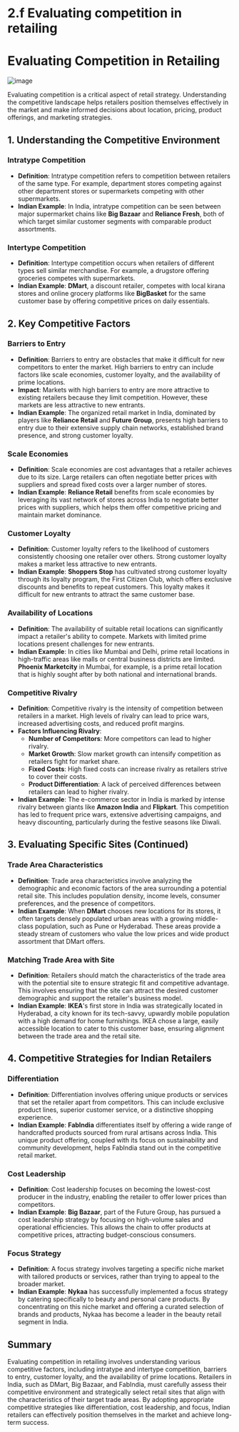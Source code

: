 # 2.f Evaluating competition in retailing

# Evaluating Competition in Retailing
![image](https://github.com/user-attachments/assets/8b1bbde5-a0c4-4726-8317-689b34f27fe7)

Evaluating competition is a critical aspect of retail strategy. Understanding the competitive landscape helps retailers position themselves effectively in the market and make informed decisions about location, pricing, product offerings, and marketing strategies.

## 1. Understanding the Competitive Environment

### Intratype Competition
- **Definition**: Intratype competition refers to competition between retailers of the same type. For example, department stores competing against other department stores or supermarkets competing with other supermarkets.
- **Indian Example**: In India, intratype competition can be seen between major supermarket chains like **Big Bazaar** and **Reliance Fresh**, both of which target similar customer segments with comparable product assortments.

### Intertype Competition
- **Definition**: Intertype competition occurs when retailers of different types sell similar merchandise. For example, a drugstore offering groceries competes with supermarkets.
- **Indian Example**: **DMart**, a discount retailer, competes with local kirana stores and online grocery platforms like **BigBasket** for the same customer base by offering competitive prices on daily essentials.

## 2. Key Competitive Factors

### Barriers to Entry
- **Definition**: Barriers to entry are obstacles that make it difficult for new competitors to enter the market. High barriers to entry can include factors like scale economies, customer loyalty, and the availability of prime locations.
- **Impact**: Markets with high barriers to entry are more attractive to existing retailers because they limit competition. However, these markets are less attractive to new entrants.
- **Indian Example**: The organized retail market in India, dominated by players like **Reliance Retail** and **Future Group**, presents high barriers to entry due to their extensive supply chain networks, established brand presence, and strong customer loyalty.

### Scale Economies
- **Definition**: Scale economies are cost advantages that a retailer achieves due to its size. Large retailers can often negotiate better prices with suppliers and spread fixed costs over a larger number of stores.
- **Indian Example**: **Reliance Retail** benefits from scale economies by leveraging its vast network of stores across India to negotiate better prices with suppliers, which helps them offer competitive pricing and maintain market dominance.

### Customer Loyalty
- **Definition**: Customer loyalty refers to the likelihood of customers consistently choosing one retailer over others. Strong customer loyalty makes a market less attractive to new entrants.
- **Indian Example**: **Shoppers Stop** has cultivated strong customer loyalty through its loyalty program, the First Citizen Club, which offers exclusive discounts and benefits to repeat customers. This loyalty makes it difficult for new entrants to attract the same customer base.

### Availability of Locations
- **Definition**: The availability of suitable retail locations can significantly impact a retailer's ability to compete. Markets with limited prime locations present challenges for new entrants.
- **Indian Example**: In cities like Mumbai and Delhi, prime retail locations in high-traffic areas like malls or central business districts are limited. **Phoenix Marketcity** in Mumbai, for example, is a prime retail location that is highly sought after by both national and international brands.

### Competitive Rivalry
- **Definition**: Competitive rivalry is the intensity of competition between retailers in a market. High levels of rivalry can lead to price wars, increased advertising costs, and reduced profit margins.
- **Factors Influencing Rivalry**:
  - **Number of Competitors**: More competitors can lead to higher rivalry.
  - **Market Growth**: Slow market growth can intensify competition as retailers fight for market share.
  - **Fixed Costs**: High fixed costs can increase rivalry as retailers strive to cover their costs.
  - **Product Differentiation**: A lack of perceived differences between retailers can lead to higher rivalry.
- **Indian Example**: The e-commerce sector in India is marked by intense rivalry between giants like **Amazon India** and **Flipkart**. This competition has led to frequent price wars, extensive advertising campaigns, and heavy discounting, particularly during the festive seasons like Diwali.

## 3. Evaluating Specific Sites (Continued)

### Trade Area Characteristics
- **Definition**: Trade area characteristics involve analyzing the demographic and economic factors of the area surrounding a potential retail site. This includes population density, income levels, consumer preferences, and the presence of competitors.
- **Indian Example**: When **DMart** chooses new locations for its stores, it often targets densely populated urban areas with a growing middle-class population, such as Pune or Hyderabad. These areas provide a steady stream of customers who value the low prices and wide product assortment that DMart offers.

### Matching Trade Area with Site
- **Definition**: Retailers should match the characteristics of the trade area with the potential site to ensure strategic fit and competitive advantage. This involves ensuring that the site can attract the desired customer demographic and support the retailer's business model.
- **Indian Example**: **IKEA**'s first store in India was strategically located in Hyderabad, a city known for its tech-savvy, upwardly mobile population with a high demand for home furnishings. IKEA chose a large, easily accessible location to cater to this customer base, ensuring alignment between the trade area and the retail site.

## 4. Competitive Strategies for Indian Retailers

### Differentiation
- **Definition**: Differentiation involves offering unique products or services that set the retailer apart from competitors. This can include exclusive product lines, superior customer service, or a distinctive shopping experience.
- **Indian Example**: **FabIndia** differentiates itself by offering a wide range of handcrafted products sourced from rural artisans across India. This unique product offering, coupled with its focus on sustainability and community development, helps FabIndia stand out in the competitive retail market.

### Cost Leadership
- **Definition**: Cost leadership focuses on becoming the lowest-cost producer in the industry, enabling the retailer to offer lower prices than competitors.
- **Indian Example**: **Big Bazaar**, part of the Future Group, has pursued a cost leadership strategy by focusing on high-volume sales and operational efficiencies. This allows the chain to offer products at competitive prices, attracting budget-conscious consumers.

### Focus Strategy
- **Definition**: A focus strategy involves targeting a specific niche market with tailored products or services, rather than trying to appeal to the broader market.
- **Indian Example**: **Nykaa** has successfully implemented a focus strategy by catering specifically to beauty and personal care products. By concentrating on this niche market and offering a curated selection of brands and products, Nykaa has become a leader in the beauty retail segment in India.

## Summary
Evaluating competition in retailing involves understanding various competitive factors, including intratype and intertype competition, barriers to entry, customer loyalty, and the availability of prime locations. Retailers in India, such as DMart, Big Bazaar, and FabIndia, must carefully assess their competitive environment and strategically select retail sites that align with the characteristics of their target trade areas. By adopting appropriate competitive strategies like differentiation, cost leadership, and focus, Indian retailers can effectively position themselves in the market and achieve long-term success.

